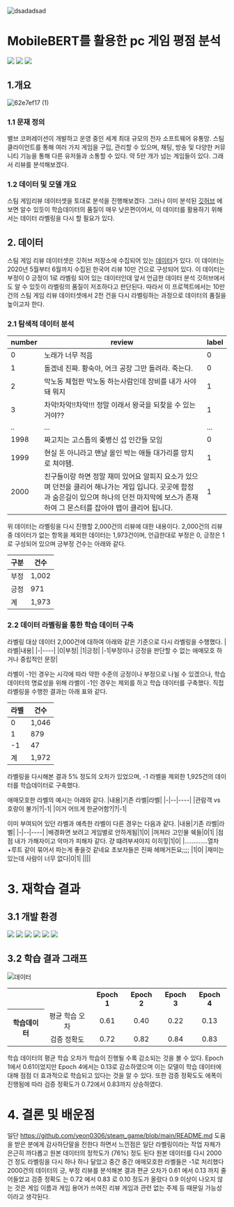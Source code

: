 ![dsadadsad](https://github.com/user-attachments/assets/1eb39734-7933-413a-8f11-a6e5421c4566)

# MobileBERT를 활용한 pc 게임 평점 분석

<img src="https://img.shields.io/badge/pytorch-%23EE4C2C.svg?&style=for-the-badge&logo=pytorch&logoColor=white" /> <img src="https://img.shields.io/badge/pycharm-%23000000.svg?&style=for-the-badge&logo=pycharm&logoColor=white" />
<img src="https://img.shields.io/badge/python-%233776AB.svg?&style=for-the-badge&logo=python&logoColor=white" />

## 1.개요

![62e7ef17 (1)](https://github.com/user-attachments/assets/efed0641-5065-43e9-90cd-3ee948610948)

### 1.1 문재 정의

밸브 코퍼레이션이 개발하고 운영 중인 세계 최대 규모의 전자 소프트웨어 유통망.
스팀 클라이언트를 통해 여러 가지 게임을 구입, 관리할 수 있으며, 채팅, 방송 및 다양한 커뮤니티 기능을 통해 다른 유저들과 소통할 수 있다. 약 5만 개가 넘는 게임들이 있다. 그래서 리뷰를 분석해보겠다.

### 1.2 데이터 및 모델 개요 

스팀 게임리뷰 데이터셋을 토대로 분석을 진행해보겠다. 그러나 이미 분석된 [깃허브](https://github.com/yeon0306/steam_game/blob/main/README.md) 에 보면 알수 있듯이 학습데이터의 품질이 매우 낮은편이어서, 이 데이터를 활용하기 위해서는 데이터 라벨링을 다시 할 필요가 있다.

## 2. 데이터
스팀 게임 리뷰 데이터셋은 깃허브 저장소에 수집되어 있는 [데이터](https://github.com/bab2min/corpus/tree/master/sentiment)가 있다. 이 데이터는 2020년 5월부터 6월까지 수집된 한국어 리뷰 10만 건으로 구성되어 있다. 이 데이터는 부정이 0 긍정이 1로 라벨링 되어 있는 데이터인데 앞서 언급한 데이터 분석 깃허브에서도 알 수 있듯이 라벨링의 품질이 저조하다고 판단된다. 따라서 이 프로젝트에서는 10만 건의 스팀 게임 리뷰 데이터셋에서 2천 건을 다시 라벨링하는 과정으로 데이터의 품질을 높이고자 한다.

### 2.1 탐색적 데이터 분석

|number| review |label|
|-|----------|---|
|0|노래가 너무 적음|0|
|1|돌겠네 진짜. 황숙아, 어크 공장 그만 돌려라. 죽는다.|0|
|2|막노동 체험판 막노동 하는사람인데 장비를 내가 사야돼 뭐지|1|
|3|차악!차악!!차악!!! 정말 이래서 왕국을 되찾을 수 있는거야??|1|
|..|...|...|...|
|1998|짜고치는 고스톱의 좆병신 섭 인간들 모임|0|
|1999|현실 돈 아니라고 맨날 올인 박는 애들 대가리를 망치로 쳐야됌.|1|
|2000|친구들이랑 하면 정말 재미 있어요 알피지 요소가 있으며 던전을 클리어 해나가는 게입 입니다. 곳곳에 함정과 숨은길이 있으며 하나의 던전 마지막에 보스가 존재하여 그 몬스터를 잡아야 맵이 클리어 됩니다.|1|

위 데이터는 라벨링을 다시 진행할 2,000건의 리뷰에 대한 내용이다. 2,000건의 리뷰 중 데이터가 없는 항목을 제외한 데이터는 1,973건이며, 언급한대로 부정은 0, 긍정은 1로 구성되어 있으며 긍부정 건수는 아래와 같다.  

|구분|건수|
|-|----|
|부정|1,002|
|긍정|971|
|계|1,973|

### 2.2 데이터 라벨링을 통한 학습 데이터 구축
라벨링 대상 데이터 2,000건에 대하여 아래와 같은 기준으로 다시 라벨링을 수행했다.
|라벨|내용|
|-|----|
|0|부정|
|1|긍정|
|-1|부정이나 긍정을 판단할 수 없는 애매모호 하거나 중립적인 문장|

라벨이 -1인 경우는 시각에 따라 약한 수준의 긍정이나 부정으로 나뉠 수 있겠으나, 학습 데이터의 명료성을 위해 라벨이 -1인 경우는 제외를 하고 학습 데이터를 구축했다. 직접 라벨링을 수행한 결과는 아래 표와 같다.

|라벨|건수|
|-|----|
|0|1,046|
|1|879|
|-1|47|
|계|1,972|

라벨링을 다시해본 결과 5% 정도의 오차가 있었으며, -1 라벨을 제외한 1,925건의 데이터를 학습데이터로 구축했다.

애매모호한 라벨의 예시는 아래와 같다.
|내용|기존 라벨|라벨|
|-|--|----|
|관람객 vs 호랑이 불가|?|-1|
|이거 어뜨게 한굳어함?|?|-1|

이미 부여되어 있던 라벨과 예측한 라벨이 다른 경우는 다음과 같다.
|내용|기존 라벨|라벨|
|-|--|----|
|배경화면 보려고 게임별로 안하게됨|1|0|
|꺼져라 고인물 쉑들|0|1|
|점점 내가 가해자이고 악마가 피해자 같다. 걍 떄려부셔야지 이히힣|1|0|
|.............열차+루트 같이 묶어서 파는게 좋을것 같네요 초보자들은 진짜 헤매거든요;;;;	|1|0|
|재미는 있는데 사람이 너무 없다|0|1|
||||


# 3. 재학습 결과

## 3.1 개발 환경
<img src="https://img.shields.io/badge/pycharm-000000?style=flat-square&logo=pycharm&logoColor=white"/> <img src="https://img.shields.io/badge/Python-3776AB?style=flat-square&logo=Python&logoColor=white"/> <img src="https://img.shields.io/badge/torch-EE4C2C?style=flat-square&logo=pytorch&logoColor=white"/> <img src="https://img.shields.io/badge/pandas-150458?style=flat-square&logo=pandas&logoColor=white"/> <img src="https://img.shields.io/badge/numpy-013243?style=flat-square&logo=numpy&logoColor=white"/> <img src="https://img.shields.io/badge/transformers-81c147?style=flat-square&logo=transformers&logoColor=white"/>

## 3.2 학습 결과 그래프

![데이터](https://github.com/user-attachments/assets/819b14e7-9239-4b9a-a0e4-d550e96ff594)

<table>
  <tr align="center"><th></th><th></th><th>Epoch 1</th><th>Epoch 2</th><th>Epoch 3</th><th>Epoch 4</th></tr>
  <tr align="center"><th rowspan="2">학습데이터</th><td>평균 학습 오차</td><td>0.61</td><td>0.40</td><td>0.22</td><td>0.13</td></tr>
  <tr align="center"><td>검증 정확도</td><td>0.72</td><td>0.82</td><td>0.84</td><td>0.83</td></tr>
</table>

학습 데이터의 평균 학습 오차가 학습이 진행될 수록 감소되는 것을 볼 수 있다. Epoch 1에서 0.61이었지만 Epoch 4에서는 0.13로 감소하였으며 이는 모델이 학습 데이터에 대해 점점 더 효과적으로 학습되고 있다는 것을 알 수 있다. 
또한 검증 정확도도 에폭이 진행됨에 따라 검증 정확도가 0.72에서 0.83까지 상승하였다.

# 4. 결론 및 배운점
일단 https://github.com/yeon0306/steam_game/blob/main/README.md 도움을 받은 분에게 감사하단말을 전한다 하면서 느낀점은 일단 라벨링이라는 작업 자체가 은근히 까다롭고 원본 데이터의 정학도가 (76%) 정도 된다 
원본 데이터를 다시 2000건 정도 라벨링을 다시 하나 하나 달았고 중간 중간 애매모호한 라벨들은 -1로 처리했다 2000건의 데이터의 긍, 부정 리뷰를 분석해본 결과 편균 오차가 0.61 에서 0.13 까지 줄어들었고 검증 정확도 는 0.72 에서 0.83 로 0.10 정도가 올랐다
0.9 이상이 나오지 않는 것은 게임 이름과 게임 용어가 쓰여진 리뷰 게임과 관련 없는 주제 등  때문일 가능성이라고 생각된다.
